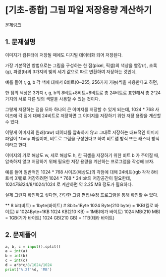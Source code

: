 # [기초-종합] 그림 파일 저장용량 계산하기

[문제링크](https://codeup.kr/problem.php?id=6085)



## 1. 문제설명

이미지가 컴퓨터에 저장될 때에도 디지털 데이터화 되어 저장된다.

가장 기본적인 방법으로는 그림을 구성하는 한 점(pixel, 픽셀)의 색상을
빨강(r), 초록(g), 파랑(b)의 3가지의 빛의 세기 값으로 따로 변환하여 저장하는 것인데,

예를 들어 r, g, b 각 색에 대해서 8비트(0~255, 256가지 가능)씩을 사용한다고 하면,

한 점의 색상은 3가지 r, g, b의 8비트+8비트+8비트로 총 24비트로 표현해서
총 2^24 가지의 서로 다른 빛의 색깔을 사용할 수 있는 것이다.

그렇게 저장하는 점을 모아 하나의 큰 이미지를 저장할 수 있게 되는데,
1024 * 768 사이즈에 각 점에 대해 24비트로 저장하면 그 이미지를 저장하기 위한
저장 용량을 계산할 수 있다.

이렇게 이미지의 원래(raw) 데이터를 압축하지 않고 그대로 저장하는 대표적인 이미지 파일이
*.bmp 파일이며, 비트로 그림을 구성한다고 하여 비트맵 방식 또는 래스터 방식이라고 한다.

이미지의 가로 해상도 w, 세로 해상도 h, 한 픽셀을 저장하기 위한 비트 b 가 주어질 때,
압축하지 않고 저장하기 위해 필요한 저장 용량을 계산하는 프로그램을 작성해 보자.

예를 들어
일반적인 1024 * 768 사이즈(해상도)의 각점에 대해
24비트(rgb 각각 8비트씩 3개)로 저장하려면
1024 * 768 * 24 bit의 저장공간이 필요한데,
1024*768*24/8/1024/1024 로 계산하면 약 2.25 MB 정도가 필요하다.

실제 그런지 확인하고 싶다면, 간단한 그림 편집/수정 프로그램을 통해 확인할 수 있다.

**
   8 bit(비트)      = 1byte(바이트)   #    8bit=1Byte
1024 Byte(210 byte) = 1KB(킬로 바이트) # 1024Byte=1KB
1024 KB(210 KB)   = 1MB(메가 바이트)
1024 MB(210 MB)   = 1GB(기가 바이트)
1024 GB(210 GB)   = 1TB(테라 바이트)




## 2. 문제풀이

```python
a, b, c = input().split()
a = int(a)
b = int(b)
c = int(c)
d = a*b*c/8/1024/1024
print('%.2f'%d, 'MB')
```


